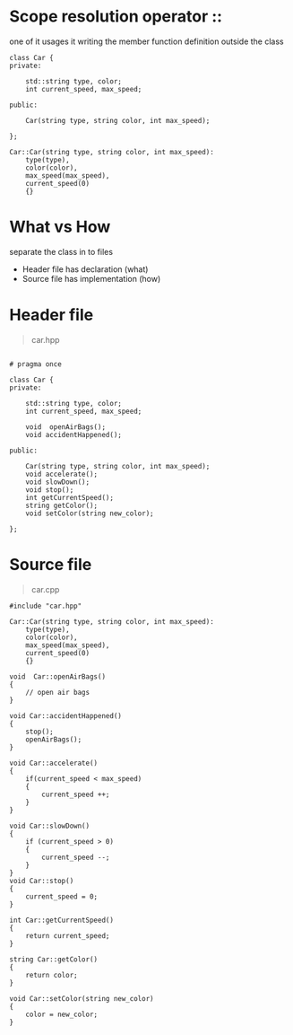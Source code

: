 # Scope resolution operator ::
one of it usages it writing the member function definition outside the class
```
class Car {
private:

    std::string type, color;
    int current_speed, max_speed;

public:
    
    Car(string type, string color, int max_speed);

};

Car::Car(string type, string color, int max_speed):
    type(type),
    color(color),
    max_speed(max_speed),
    current_speed(0)
    {}

```


# What vs How

separate the class in to files 
- Header file has declaration (what)
- Source file has implementation (how) 


# Header file
> car.hpp

```

# pragma once

class Car {
private:

    std::string type, color;
    int current_speed, max_speed;

    void  openAirBags();
    void accidentHappened();

public:

    Car(string type, string color, int max_speed);
    void accelerate();
    void slowDown();
    void stop();
    int getCurrentSpeed();
    string getColor();
    void setColor(string new_color);
    
};

```

# Source file
> car.cpp

```
#include "car.hpp"

Car::Car(string type, string color, int max_speed):
    type(type),
    color(color),
    max_speed(max_speed),
    current_speed(0)
    {}

void  Car::openAirBags()
{
    // open air bags
}

void Car::accidentHappened()
{
    stop();
    openAirBags();
}

void Car::accelerate()
{                 
    if(current_speed < max_speed)
    {
        current_speed ++;
    }
}

void Car::slowDown()
{                     
    if (current_speed > 0)
    {
        current_speed --;
    }
}
void Car::stop()
{                     
    current_speed = 0;
}

int Car::getCurrentSpeed()
{
    return current_speed;
}

string Car::getColor()
{
    return color;
}

void Car::setColor(string new_color)
{
    color = new_color;
}

```

